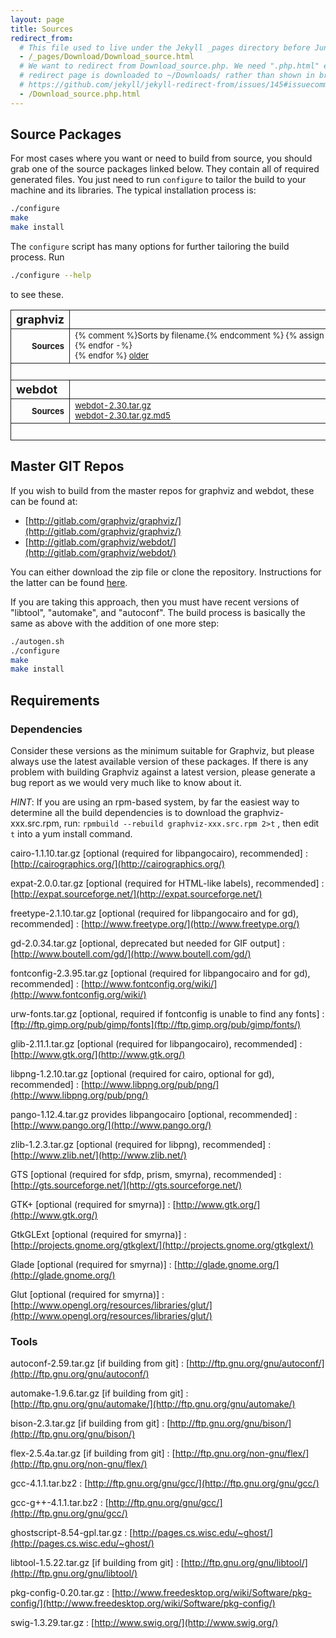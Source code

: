 ```yaml
---
layout: page
title: Sources
redirect_from:
  # This file used to live under the Jekyll _pages directory before Jun 2020.
  - /_pages/Download/Download_source.html
  # We want to redirect from Download_source.php. We need ".php.html" else the
  # redirect page is downloaded to ~/Downloads/ rather than shown in browser. See:
  # https://github.com/jekyll/jekyll-redirect-from/issues/145#issuecomment-392277818
  - /Download_source.php.html
---
```


## Source Packages

For most cases where you want or need to build from source, you should grab one
of the source packages linked below.
They contain all of required generated files. You just need to run `configure`
to tailor the build to your machine and its libraries. The typical installation
process is:

```bash
./configure
make
make install
```

The `configure` script has many options for further tailoring the build
process. Run

```bash
./configure --help
```

to see these.



<table frame="void" rules="groups" border="1" width="100%">
<colgroup><col></colgroup>
<colgroup><col></colgroup>
<colgroup><col></colgroup>
<tbody>
<tr>
<th align="left"><font size="+1">graphviz</font></th>
<th><font size="-1">stable releases</font></th>
<th><font size="-1">development snapshots</font></th>
</tr>
</tbody>
<tbody>
<tr><th align="right"><font size="-1">Sources</font></th>
<td align="left" nowrap=""><font size="-1">
{% comment %}Sorts by filename.{% endcomment %}
{% assign sorted_sources = site.data.sources | sort %}
{% for source in sorted_sources reversed %}
  {%- assign version = source[1] -%}
    {%- for archive in version.archives -%}
    <a href="{{archive.url}}">{{version.version}}.{{archive.format}}</a>
    {%- if archive.md5 -%}
    | <a href="{{archive.md5}}">{{version.version}}.{{archive.format}}.md5</a>
    {%- endif -%}
    {%- if archive.sha256 -%}
    | <a href="{{archive.sha256}}">{{version.version}}.{{archive.format}}.sha256</a>
    {%- endif -%}
    <br />
  {% endfor -%}
  <br />
{% endfor %}
<a href="https://www2.graphviz.org/Packages/stable/portable_source">older</a><br>
</font></td>
<td align="left" nowrap=""><font size="-1">
<a href="https://gitlab.com/graphviz/graphviz/-/packages">post-2.46.0</a><br/>
<a href="https://www2.graphviz.org/Packages/development/portable_source">pre-2.46.0</a><br>
</font></td>
</tr>
</tbody>
<tbody>
<tr><td colspan="3">&nbsp;</td></tr>
</tbody>
<tbody>
<tr>
<th align="left"><font size="+1">webdot</font></th>
<th><font size="-1">current stable release</font></th>
<th><font size="-1">development snapshot</font></th>
</tr>
</tbody>
<tbody>
<tr><th align="right"><font size="-1">Sources</font></th>
<td align="left" nowrap=""><font size="-1">
<a href="/pub/graphviz/stable/SOURCES/webdot.tar.gz">webdot-2.30.tar.gz</a><br>
<a href="/pub/graphviz/stable/SOURCES/webdot.tar.gz.md5">webdot-2.30.tar.gz.md5</a><br>
</font></td>
<td align="left" nowrap=""><font size="-1">
<a href="/pub/graphviz/development/SOURCES/webdot-working.tar.gz">webdot-2.39.20170725.2013.tar.gz</a><br>
<a href="/pub/graphviz/development/SOURCES/webdot-working.tar.gz.md5">webdot-2.39.20170725.2013.tar.gz.md5</a><br>
</font></td>
</tr>
</tbody>
<tbody>
<tr><td colspan="3">&nbsp;</td></tr>
</tbody>
</table>




## Master GIT Repos

If you wish to build from the
master repos for graphviz and webdot, these can be found at:

* [http://gitlab.com/graphviz/graphviz/](http://gitlab.com/graphviz/graphviz/)
* [http://gitlab.com/graphviz/webdot/](http://gitlab.com/graphviz/webdot/)

You can either download the zip file or clone the repository. Instructions
for the latter can be found [here](https://help.github.com/articles/which-remote-url-should-i-use/).

If you are taking this approach, then you must have recent versions of
"libtool", "automake", and "autoconf". The build process is basically the same
as above with the addition of one more step:

```bash
./autogen.sh
./configure
make
make install
```

## Requirements

### Dependencies

Consider these versions as the minimum suitable for Graphviz, but please always use the
latest available version of these packages. If there is any problem with building Graphviz
against a latest version, please generate a bug report as we would very much like to
know about it.

*HINT*: If you are using an rpm-based system, by far the easiest way to determine all the
build dependencies is to download the graphviz-xxx.src.rpm, run:  `rpmbuild --rebuild graphviz-xxx.src.rpm 2>t` , then edit `t` into a yum install command.


cairo-1.1.10.tar.gz [optional (required for libpangocairo), recommended]
: [http://cairographics.org/](http://cairographics.org/)

expat-2.0.0.tar.gz [optional (required for HTML-like labels), recommended]
: [http://expat.sourceforge.net/](http://expat.sourceforge.net/)

freetype-2.1.10.tar.gz [optional (required for libpangocairo and for gd), recommended]
: [http://www.freetype.org/](http://www.freetype.org/)

gd-2.0.34.tar.gz [optional, deprecated but needed for GIF output]
: [http://www.boutell.com/gd/](http://www.boutell.com/gd/)

fontconfig-2.3.95.tar.gz [optional (required for libpangocairo and for gd), recommended]
: [http://www.fontconfig.org/wiki/](http://www.fontconfig.org/wiki/)

urw-fonts.tar.gz [optional, required if fontconfig is unable to find any fonts]
: [ftp://ftp.gimp.org/pub/gimp/fonts](ftp://ftp.gimp.org/pub/gimp/fonts/)

glib-2.11.1.tar.gz [optional (required for libpangocairo), recommended]
: [http://www.gtk.org/](http://www.gtk.org/)

libpng-1.2.10.tar.gz [optional (required for cairo, optional for gd), recommended]
: [http://www.libpng.org/pub/png/](http://www.libpng.org/pub/png/)

pango-1.12.4.tar.gz provides libpangocairo [optional, recommended]
: [http://www.pango.org/](http://www.pango.org/)

zlib-1.2.3.tar.gz [optional (required for libpng), recommended]
: [http://www.zlib.net/](http://www.zlib.net/)

GTS [optional (required for sfdp, prism, smyrna), recommended]
: [http://gts.sourceforge.net/](http://gts.sourceforge.net/)

GTK+ [optional (required for smyrna)]
: [http://www.gtk.org/](http://www.gtk.org/)

GtkGLExt [optional (required for smyrna)]
: [http://projects.gnome.org/gtkglext/](http://projects.gnome.org/gtkglext/)

Glade [optional (required for smyrna)]
: [http://glade.gnome.org/](http://glade.gnome.org/)

Glut [optional (required for smyrna)]
: [http://www.opengl.org/resources/libraries/glut/](http://www.opengl.org/resources/libraries/glut/)

### Tools

autoconf-2.59.tar.gz [if building from git]
: [http://ftp.gnu.org/gnu/autoconf/](http://ftp.gnu.org/gnu/autoconf/)

automake-1.9.6.tar.gz [if building from git]
: [http://ftp.gnu.org/gnu/automake/](http://ftp.gnu.org/gnu/automake/)

bison-2.3.tar.gz [if building from git]
: [http://ftp.gnu.org/gnu/bison/](http://ftp.gnu.org/gnu/bison/)

flex-2.5.4a.tar.gz [if building from git]
: [http://ftp.gnu.org/non-gnu/flex/](http://ftp.gnu.org/non-gnu/flex/)

gcc-4.1.1.tar.bz2
: [http://ftp.gnu.org/gnu/gcc/](http://ftp.gnu.org/gnu/gcc/)

gcc-g++-4.1.1.tar.bz2
: [http://ftp.gnu.org/gnu/gcc/](http://ftp.gnu.org/gnu/gcc/)

ghostscript-8.54-gpl.tar.gz
: [http://pages.cs.wisc.edu/~ghost/](http://pages.cs.wisc.edu/~ghost/)

libtool-1.5.22.tar.gz [if building from git]
: [http://ftp.gnu.org/gnu/libtool/](http://ftp.gnu.org/gnu/libtool/)

pkg-config-0.20.tar.gz
: [http://www.freedesktop.org/wiki/Software/pkg-config/](http://www.freedesktop.org/wiki/Software/pkg-config/)

swig-1.3.29.tar.gz
: [http://www.swig.org/](http://www.swig.org/)

